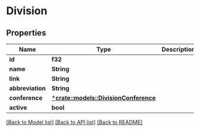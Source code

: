 # Division

## Properties

Name | Type | Description | Notes
------------ | ------------- | ------------- | -------------
**id** | **f32** |  | [optional] 
**name** | **String** |  | [optional] 
**link** | **String** |  | [optional] 
**abbreviation** | **String** |  | [optional] 
**conference** | [***crate::models::DivisionConference**](Division_conference.md) |  | [optional] 
**active** | **bool** |  | [optional] 

[[Back to Model list]](../README.md#documentation-for-models) [[Back to API list]](../README.md#documentation-for-api-endpoints) [[Back to README]](../README.md)


